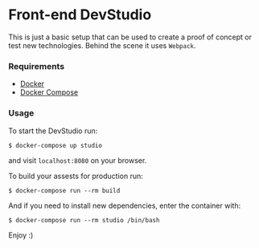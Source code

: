 # Front-end DevStudio

This is just a basic setup that can be used to create a proof of concept or test new technologies.
Behind the scene it uses `Webpack`.

### Requirements

- [Docker](http://www.docker.com/products/overview)
- [Docker Compose](https://docs.docker.com/compose/overview/)

### Usage

To start the DevStudio run:
```
$ docker-compose up studio
```
and visit `localhost:8080` on your browser.

To build your assests for production run:
```
$ docker-compose run --rm build
```

And if you need to install new dependencies, enter the container with:
```
$ docker-compose run --rm studio /bin/bash
```

Enjoy :)

